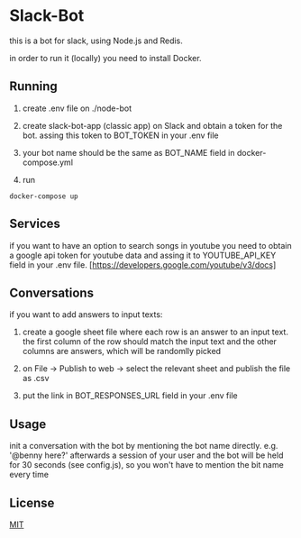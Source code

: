 # Slack-Bot

this is a bot for slack, using Node.js and Redis.

in order to run it (locally) you need to install Docker.

## Running

1. create .env file on ./node-bot

2. create slack-bot-app (classic app) on Slack and obtain a token for the bot. assing this token to BOT_TOKEN in your .env file

3. your bot name should be the same as BOT_NAME field in docker-compose.yml

4. run 
```bach
docker-compose up
```

## Services

if you want to have an option to search songs in youtube you need to obtain a google api token for youtube data and assing it to YOUTUBE_API_KEY field in your .env file. [https://developers.google.com/youtube/v3/docs]

## Conversations

if you want to add answers to input texts:

1. create a google sheet file where each row is an answer to an input text. the first column of the row should match the input text and the other columns are answers, which will be randomlly picked 

2. on File -> Publish to web -> select the relevant sheet and publish the file as .csv

3. put the link in BOT_RESPONSES_URL field in your .env file

## Usage

init a conversation with the bot by mentioning the bot name directly. e.g. '@benny here?'
afterwards a session of your user and the bot will be held for 30 seconds (see config.js), so you won't have to mention the bit name every time

## License
[MIT](https://choosealicense.com/licenses/mit/)


